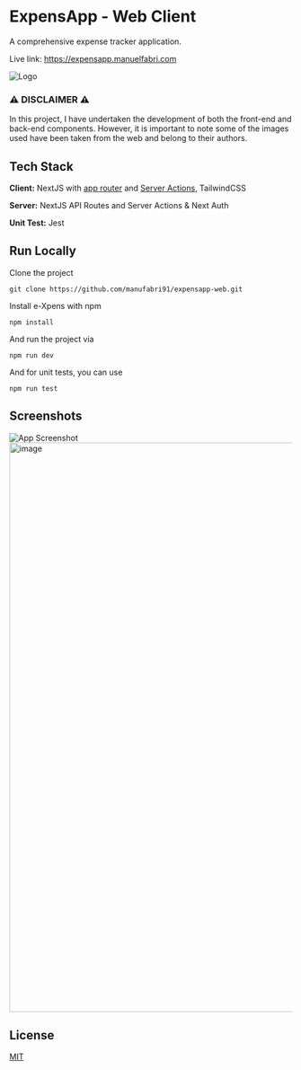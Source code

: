 # ExpensApp - Web Client

A comprehensive expense tracker application.

Live link: https://expensapp.manuelfabri.com

![Logo](https://i.imgur.com/GkV5kWH.png)

### ⚠️ DISCLAIMER ⚠️

In this project, I have undertaken the development of both the front-end and back-end components. However, it is important to note some of the images used have been taken from the web and belong to their authors.

## Tech Stack

**Client:** NextJS with [app router](https://nextjs.org/docs/app) and [Server Actions](https://nextjs.org/docs/app/api-reference/functions/server-actions), TailwindCSS

**Server:** NextJS API Routes and Server Actions & Next Auth

**Unit Test:** Jest

## Run Locally

Clone the project

`git clone https://github.com/manufabri91/expensapp-web.git`

Install e-Xpens with npm

`npm install`

And run the project via

`npm run dev`

And for unit tests, you can use

`npm run test`

## Screenshots

![App Screenshot](https://i.imgur.com/eDAy5j3.png)
<img width="2171" height="1014" alt="image" src="https://github.com/user-attachments/assets/6efbf936-37b0-4121-8122-8dd880191fb8" />

## License

[MIT](https://choosealicense.com/licenses/mit/)
